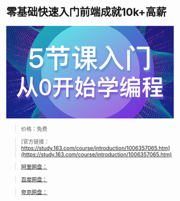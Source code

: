 # 零基础快速入门前端成就10k+高薪

![img](../../../assets/study163/free/e0ea817f1768493497b2f01eb8f14ac5.png)

> 价格：免费

> [官方链接：https://study.163.com/course/introduction/1006357065.htm](https://study.163.com/course/introduction/1006357065.htm)

> [阿里网盘：]()

> [百度网盘：]()

> [夸克网盘：]()
